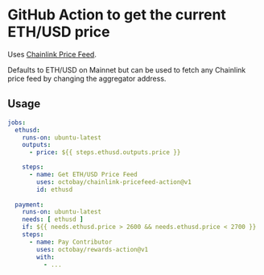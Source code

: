 # GitHub Action to get the current ETH/USD price

Uses [Chainlink Price Feed](https://docs.chain.link/docs/get-the-latest-price/#javascript).

Defaults to ETH/USD on Mainnet but can be used to fetch any Chainlink price feed by changing the aggregator address.

## Usage

```yaml
jobs:
  ethusd:
    runs-on: ubuntu-latest
    outputs:
      - price: ${{ steps.ethusd.outputs.price }}

    steps:
      - name: Get ETH/USD Price Feed
        uses: octobay/chainlink-pricefeed-action@v1
        id: ethusd
  
  payment:
    runs-on: ubuntu-latest
    needs: [ ethusd ]
    if: ${{ needs.ethusd.price > 2600 && needs.ethusd.price < 2700 }}
    steps:
      - name: Pay Contributor
        uses: octobay/rewards-action@v1
        with:
          - ...


```
